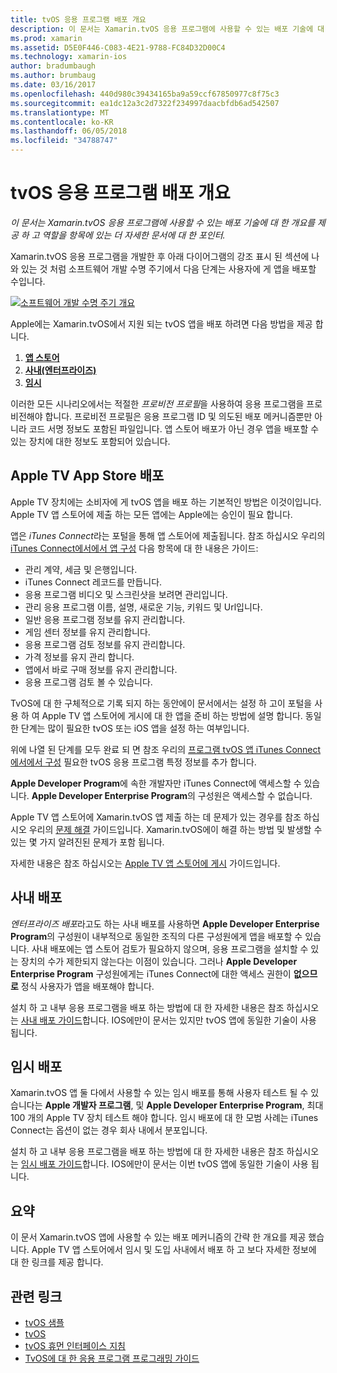 ```yaml
---
title: tvOS 응용 프로그램 배포 개요
description: 이 문서는 Xamarin.tvOS 응용 프로그램에 사용할 수 있는 배포 기술에 대 한 개요를 제공 하 고 역할을 항목에 있는 더 자세한 문서에 대 한 포인터.
ms.prod: xamarin
ms.assetid: D5E0F446-C083-4E21-9788-FC84D32D00C4
ms.technology: xamarin-ios
author: bradumbaugh
ms.author: brumbaug
ms.date: 03/16/2017
ms.openlocfilehash: 440d980c39434165ba9a59ccf67850977c8f75c3
ms.sourcegitcommit: ea1dc12a3c2d7322f234997daacbfdb6ad542507
ms.translationtype: MT
ms.contentlocale: ko-KR
ms.lasthandoff: 06/05/2018
ms.locfileid: "34788747"
---
```

# <a name="tvos-app-distribution-overview"></a>tvOS 응용 프로그램 배포 개요

_이 문서는 Xamarin.tvOS 응용 프로그램에 사용할 수 있는 배포 기술에 대 한 개요를 제공 하 고 역할을 항목에 있는 더 자세한 문서에 대 한 포인터._


Xamarin.tvOS 응용 프로그램을 개발한 후 아래 다이어그램의 강조 표시 된 섹션에 나와 있는 것 처럼 소프트웨어 개발 수명 주기에서 다음 단계는 사용자에 게 앱을 배포할 수입니다.


[![소프트웨어 개발 수명 주기 개요](images/publishingdiagram.png)](images/publishingdiagram.png#lightbox)


Apple에는 Xamarin.tvOS에서 지원 되는 tvOS 앱을 배포 하려면 다음 방법을 제공 합니다.

1. [**앱 스토어**](#Apple-TV-App-Store-Distribution)
2. [**사내(엔터프라이즈)**](#In-House-Distribution) 
2. [**임시**](#Ad_Hoc_Distribution) 

이러한 모든 시나리오에서는 적절한 *프로비전 프로필*을 사용하여 응용 프로그램을 프로비전해야 합니다. 프로비전 프로필은 응용 프로그램 ID 및 의도된 배포 메커니즘뿐만 아니라 코드 서명 정보도 포함된 파일입니다. 앱 스토어 배포가 아닌 경우 앱을 배포할 수 있는 장치에 대한 정보도 포함되어 있습니다.

<a name="Apple-TV-App-Store-Distribution" />

## <a name="apple-tv-app-store-distribution"></a>Apple TV App Store 배포

Apple TV 장치에는 소비자에 게 tvOS 앱을 배포 하는 기본적인 방법은 이것이입니다. Apple TV 앱 스토어에 제출 하는 모든 앱에는 Apple에는 승인이 필요 합니다.

앱은 *iTunes Connect*라는 포털을 통해 앱 스토어에 제출됩니다. 참조 하십시오 우리의 [iTunes Connect에서에서 앱 구성](~/ios/deploy-test/app-distribution/app-store-distribution/itunesconnect.md) 다음 항목에 대 한 내용은 가이드:

- 관리 계약, 세금 및 은행입니다.
- iTunes Connect 레코드를 만듭니다.
- 응용 프로그램 비디오 및 스크린샷을 보려면 관리입니다.
- 관리 응용 프로그램 이름, 설명, 새로운 기능, 키워드 및 Url입니다.
- 일반 응용 프로그램 정보를 유지 관리합니다.
- 게임 센터 정보를 유지 관리합니다.
- 응용 프로그램 검토 정보를 유지 관리합니다.
- 가격 정보를 유지 관리 합니다.
- 앱에서 바로 구매 정보를 유지 관리합니다.
- 응용 프로그램 검토 볼 수 있습니다.

TvOS에 대 한 구체적으로 기록 되지 하는 동안에이 문서에서는 설정 하 고이 포털을 사용 하 여 Apple TV 앱 스토어에 게시에 대 한 앱을 준비 하는 방법에 설명 합니다. 동일한 단계는 많이 필요한 tvOS 또는 iOS 앱을 설정 하는 여부입니다.

위에 나열 된 단계를 모두 완료 되 면 참조 우리의 [프로그램 tvOS 앱 iTunes Connect에서에서 구성](~/ios/tvos/deploy-test/app-distribution/itunes-connect.md) 필요한 tvOS 응용 프로그램 특정 정보를 추가 합니다.

**Apple Developer Program**에 속한 개발자만 iTunes Connect에 액세스할 수 있습니다. **Apple Developer Enterprise Program**의 구성원은 액세스할 수 없습니다.

Apple TV 앱 스토어에 Xamarin.tvOS 앱 제출 하는 데 문제가 있는 경우를 참조 하십시오 우리의 [문제 해결](~/ios/tvos/troubleshooting.md) 가이드입니다. Xamarin.tvOS에이 해결 하는 방법 및 발생할 수 있는 몇 가지 알려진된 문제가 포함 됩니다.

자세한 내용은 참조 하십시오는 [Apple TV 앱 스토어에 게시](~/ios/tvos/deploy-test/app-distribution/app-store-publishing.md) 가이드입니다.

<a name="In-House-Distribution" />

## <a name="in-house-distribution"></a>사내 배포

*엔터프라이즈 배포*라고도 하는 사내 배포를 사용하면 **Apple Developer Enterprise Program**의 구성원이 내부적으로 동일한 조직의 다른 구성원에게 앱을 배포할 수 있습니다. 사내 배포에는 앱 스토어 검토가 필요하지 않으며, 응용 프로그램을 설치할 수 있는 장치의 수가 제한되지 않는다는 이점이 있습니다. 그러나 **Apple Developer Enterprise Program** 구성원에게는 iTunes Connect에 대한 액세스 권한이 **없으므로** 정식 사용자가 앱을 배포해야 합니다.

설치 하 고 내부 응용 프로그램을 배포 하는 방법에 대 한 자세한 내용은 참조 하십시오는 [사내 배포 가이드](~/ios/deploy-test/app-distribution/in-house-distribution.md)합니다. IOS에만이 문서는 있지만 tvOS 앱에 동일한 기술이 사용 됩니다.

<a name="Ad_Hoc_Distribution"/>

## <a name="ad-hoc-distribution"></a>임시 배포

Xamarin.tvOS 앱 둘 다에서 사용할 수 있는 임시 배포를 통해 사용자 테스트 될 수 있습니다는 **Apple 개발자 프로그램**, 및 **Apple Developer Enterprise Program**, 최대 100 개의 Apple TV 장치 테스트 해야 합니다. 임시 배포에 대 한 모범 사례는 iTunes Connect는 옵션이 없는 경우 회사 내에서 분포입니다.

설치 하 고 내부 응용 프로그램을 배포 하는 방법에 대 한 자세한 내용은 참조 하십시오는 [임시 배포 가이드](~/ios/deploy-test/app-distribution/ad-hoc-distribution.md)합니다. IOS에만이 문서는 이번 tvOS 앱에 동일한 기술이 사용 됩니다.

<a name="Summary" />

## <a name="summary"></a>요약

이 문서 Xamarin.tvOS 앱에 사용할 수 있는 배포 메커니즘의 간략 한 개요를 제공 했습니다. Apple TV 앱 스토어에서 임시 및 도입 사내에서 배포 하 고 보다 자세한 정보에 대 한 링크를 제공 합니다.



## <a name="related-links"></a>관련 링크

- [tvOS 샘플](https://developer.xamarin.com/samples/tvos/all/)
- [tvOS](https://developer.apple.com/tvos/)
- [tvOS 휴먼 인터페이스 지침](https://developer.apple.com/tvos/human-interface-guidelines/)
- [TvOS에 대 한 응용 프로그램 프로그래밍 가이드](https://developer.apple.com/library/prerelease/tvos/documentation/General/Conceptual/AppleTV_PG/)
